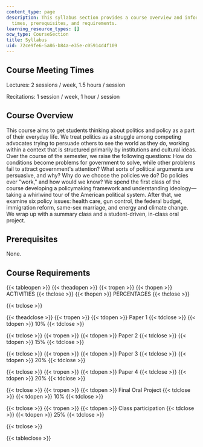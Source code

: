 ```yaml
---
content_type: page
description: This syllabus section provides a course overview and information on meeting
  times, prerequisites, and requirements.
learning_resource_types: []
ocw_type: CourseSection
title: Syllabus
uid: 72ce9fe6-5a86-b84a-e35e-c05914d4f109
---
```


Course Meeting Times
--------------------

Lectures: 2 sessions / week, 1.5 hours / session

Recitations: 1 session / week, 1 hour / session

Course Overview
---------------

This course aims to get students thinking about politics and policy as a part of their everyday life. We treat politics as a struggle among competing advocates trying to persuade others to see the world as they do, working within a context that is structured primarily by institutions and cultural ideas. Over the course of the semester, we raise the following questions: How do conditions become problems for government to solve, while other problems fail to attract government's attention? What sorts of political arguments are persuasive, and why? Why do we choose the policies we do? Do policies ever "work," and how would we know? We spend the first class of the course developing a policymaking framework and understanding ideology—taking a whirlwind tour of the American political system. After that, we examine six policy issues: health care, gun control, the federal budget, immigration reform, same-sex marriage, and energy and climate change. We wrap up with a summary class and a student-driven, in-class oral project.

Prerequisites
-------------

None.

Course Requirements
-------------------

{{< tableopen >}}
{{< theadopen >}}
{{< tropen >}}
{{< thopen >}}
ACTIVITIES
{{< thclose >}}
{{< thopen >}}
PERCENTAGES
{{< thclose >}}

{{< trclose >}}

{{< theadclose >}}
{{< tropen >}}
{{< tdopen >}}
Paper 1
{{< tdclose >}}
{{< tdopen >}}
10%
{{< tdclose >}}

{{< trclose >}}
{{< tropen >}}
{{< tdopen >}}
Paper 2
{{< tdclose >}}
{{< tdopen >}}
15%
{{< tdclose >}}

{{< trclose >}}
{{< tropen >}}
{{< tdopen >}}
Paper 3
{{< tdclose >}}
{{< tdopen >}}
20%
{{< tdclose >}}

{{< trclose >}}
{{< tropen >}}
{{< tdopen >}}
Paper 4
{{< tdclose >}}
{{< tdopen >}}
20%
{{< tdclose >}}

{{< trclose >}}
{{< tropen >}}
{{< tdopen >}}
Final Oral Project
{{< tdclose >}}
{{< tdopen >}}
10%
{{< tdclose >}}

{{< trclose >}}
{{< tropen >}}
{{< tdopen >}}
Class participation
{{< tdclose >}}
{{< tdopen >}}
25%
{{< tdclose >}}

{{< trclose >}}

{{< tableclose >}}